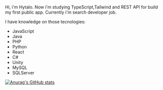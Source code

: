Hi, i'm Hytalo. Now i'm studying TypeScript,Tailwind and REST API for build my first public app. Currently i'm search developer job.  

I have knowledge on those tecnologies:
  * JavaScript
  * Java
  * PHP 
  * Python
  * React
  * C#
  * Unity
  * MySQL
  * SQLServer  

[![Anurag's GitHub stats](https://github-readme-stats.vercel.app/api?username=Pd-Troia)](https://github.com/anuraghazra/github-readme-stats)


<!---
Pd-Troia/Pd-Troia is a ✨ special ✨ repository because its `README.md` (this file) appears on your GitHub profile.
You can click the Preview link to take a look at your changes.
--->
